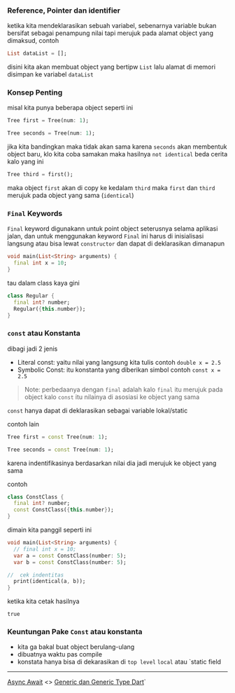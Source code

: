 ### Reference, Pointer dan identifier

ketika kita mendeklarasikan sebuah variabel, sebenarnya variable bukan bersifat sebagai penampung nilai
tapi merujuk pada alamat object yang dimaksud, contoh

```dart
List dataList = [];
```

disini kita akan membuat object yang bertipw `List` lalu alamat di memori disimpan ke variabel `dataList`

### Konsep Penting

misal kita punya beberapa object seperti ini

```dart
Tree first = Tree(num: 1);
```
```dart
Tree seconds = Tree(num: 1);
```

jika kita bandingkan maka tidak akan sama karena `seconds` akan membentuk object baru, klo kita coba samakan maka hasilnya
`not identical` beda cerita kalo yang ini

```dart
Tree third = first();
```

maka object `first` akan di copy ke kedalam `third` maka `first` dan `third` merujuk pada object yang sama (`identical`)

### `Final` Keywords

`Final` keyword digunakann untuk point object seterusnya selama aplikasi jalan, dan untuk menggunakan keyword
`Final` ini harus di inisialisasi langsung atau bisa lewat `constructor` dan dapat di deklarasikan dimanapun

```dart
void main(List<String> arguments) {
  final int x = 10;
}
```

tau dalam class kaya gini

```dart
class Regular {
  final int? number;
  Regular({this.number});
}
```

### `const` atau Konstanta

dibagi jadi 2 jenis

* Literal const: yaitu nilai yang langsung kita tulis  contoh `double x = 2.5`
* Symbolic Const: itu konstanta yang diberikan simbol contoh `const x = 2.5`

> Note: perbedaanya dengan `final` adalah kalo `final` itu merujuk pada object kalo `const`
> itu nilainya di asosiasi ke object yang sama

`const` hanya dapat di deklarasikan sebagai variable lokal/static

contoh lain

```dart
Tree first = const Tree(num: 1);
```
```dart
Tree seconds = const Tree(num: 1);
```
karena indentifikasinya berdasarkan nilai dia jadi merujuk ke object yang sama

contoh

```dart
class ConstClass {
  final int? number;
  const ConstClass({this.number});
}
```

dimain kita panggil seperti ini

```dart
void main(List<String> arguments) {
  // final int x = 10;
  var a = const ConstClass(number: 5);
  var b = const ConstClass(number: 5);

//  cek indentitas
  print(identical(a, b));
}
```

ketika kita cetak hasilnya 

```
true
```

### Keuntungan Pake `Const` atau konstanta

* kita ga bakal buat object berulang-ulang
* dibuatnya waktu pas compile
* konstata hanya bisa di dekarasikan di `top level` `local` atau `static field

---
[Async Await](../async_await/README.md) <>  [Generic dan Generic Type Dart](../generic/README.md)`
